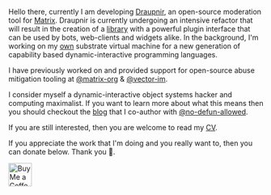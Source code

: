 <!-- ### Hi there 👋 -->

<!--
**Gnuxie/Gnuxie** is a ✨ _special_ ✨ repository because its `README.md` (this file) appears on your GitHub profile.

Here are some ideas to get you started:

- 🔭 I’m currently working on ...
- 🌱 I’m currently learning ...
- 👯 I’m looking to collaborate on ...
- 🤔 I’m looking for help with ...
- 💬 Ask me about ...
- 📫 How to reach me: ...
- 😄 Pronouns: ...
- ⚡ Fun fact: ...
-->

Hello there, currently I am developing [Draupnir](https://github.com/Gnuxie/Draupnir), an open-source moderation tool for [Matrix](https://matrix.org).
Draupnir is currently undergoing an intensive refactor that will result in the creation of a [library](https://github.com/Gnuxie/matrix-protecdtion-suite) with a powerful plugin interface that can be used by bots, web-clients and widgets alike.
In the background, I'm working on my [own](https://applied-langua.ge/~gnuxie/posts/utena-introduction.html) substrate virtual machine for a new generation of capability based dynamic-interactive programming languages.

I have previously worked on and provided support for open-source abuse mitigation tooling at [@matrix-org](https://github.com/matrix-org) & [@vector-im](https://github.com/vector-im).

I consider myself a dynamic-interactive object systems hacker and computing maximalist. If you want to learn more about what this means then you should checkout the [blog](https://applied-langua.ge/posts/) that I co-author with [@no-defun-allowed](https://github.com/no-defun-allowed).

If you are still interested, then you are welcome to read my [CV](https://applied-langua.ge/~gnuxie/documents/CV_Lulamoon.pdf).

If you appreciate the work that I'm doing and you really want to, then you can donate below. Thank you 💜.

<a href='https://ko-fi.com/Gnuxie' target='_blank'><img height='35' style='border:0px;height:46px;' src='https://az743702.vo.msecnd.net/cdn/kofi3.png?v=0' border='0' alt='Buy Me a Coffee at ko-fi.com' />
